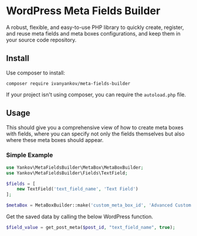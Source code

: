 # WordPress Meta Fields Builder
A robust, flexible, and easy-to-use PHP library to quickly create, register, and reuse meta fields and meta boxes configurations, and keep them in your source code repository.

## Install
Use composer to install:
```
composer require ivanyankov/meta-fields-builder
```
If your project isn't using composer, you can require the `autoload.php` file.

## Usage
This should give you a comprehensive view of how to create meta boxes with fields, where you can specify not only the fields themselves but also where these meta boxes should appear.

### Simple Example
```php
use Yankov\MetaFieldsBuilder\MetaBox\MetaBoxBuilder;
use Yankov\MetaFieldsBuilder\Fields\TextField;

$fields = [
    new TextField('text_field_name', 'Text Field')
];

$metaBox = MetaBoxBuilder::make('custom_meta_box_id', 'Advanced Custom Meta Box', $fields, 'post');
```
Get the saved data by calling the below WordPress function.
```php
$field_value = get_post_meta($post_id, "text_field_name", true);
```
